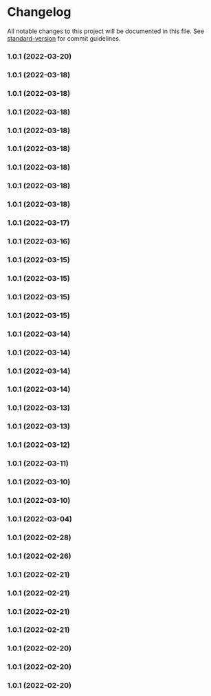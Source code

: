 # Changelog

All notable changes to this project will be documented in this file. See [standard-version](https://github.com/conventional-changelog/standard-version) for commit guidelines.

### 1.0.1 (2022-03-20)

### 1.0.1 (2022-03-18)

### 1.0.1 (2022-03-18)

### 1.0.1 (2022-03-18)

### 1.0.1 (2022-03-18)

### 1.0.1 (2022-03-18)

### 1.0.1 (2022-03-18)

### 1.0.1 (2022-03-18)

### 1.0.1 (2022-03-18)

### 1.0.1 (2022-03-17)

### 1.0.1 (2022-03-16)

### 1.0.1 (2022-03-15)

### 1.0.1 (2022-03-15)

### 1.0.1 (2022-03-15)

### 1.0.1 (2022-03-15)

### 1.0.1 (2022-03-14)

### 1.0.1 (2022-03-14)

### 1.0.1 (2022-03-14)

### 1.0.1 (2022-03-14)

### 1.0.1 (2022-03-13)

### 1.0.1 (2022-03-13)

### 1.0.1 (2022-03-12)

### 1.0.1 (2022-03-11)

### 1.0.1 (2022-03-10)

### 1.0.1 (2022-03-10)

### 1.0.1 (2022-03-04)

### 1.0.1 (2022-02-28)

### 1.0.1 (2022-02-26)

### 1.0.1 (2022-02-21)

### 1.0.1 (2022-02-21)

### 1.0.1 (2022-02-21)

### 1.0.1 (2022-02-21)

### 1.0.1 (2022-02-20)

### 1.0.1 (2022-02-20)

### 1.0.1 (2022-02-20)
